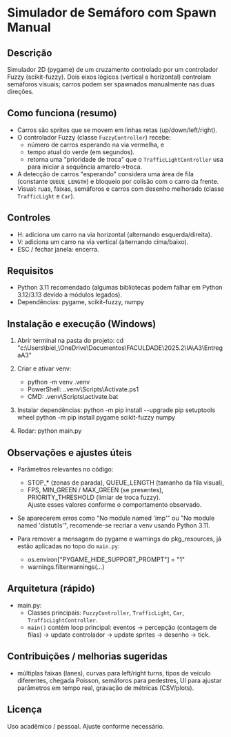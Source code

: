 # Simulador de Semáforo com Spawn Manual

Descrição
---------
Simulador 2D (pygame) de um cruzamento controlado por um controlador Fuzzy (scikit-fuzzy). Dois eixos lógicos (vertical e horizontal) controlam semáforos visuais; carros podem ser spawnados manualmente nas duas direções.

Como funciona (resumo)
----------------------
- Carros são sprites que se movem em linhas retas (up/down/left/right).  
- O controlador Fuzzy (classe `FuzzyController`) recebe:
  - número de carros esperando na via vermelha, e
  - tempo atual do verde (em segundos).
  - retorna uma "prioridade de troca" que o `TrafficLightController` usa para iniciar a sequência amarelo→troca.  
- A detecção de carros "esperando" considera uma área de fila (constante `QUEUE_LENGTH`) e bloqueio por colisão com o carro da frente.  
- Visual: ruas, faixas, semáforos e carros com desenho melhorado (classe `TrafficLight` e `Car`).

Controles
---------
- H: adiciona um carro na via horizontal (alternando esquerda/direita).  
- V: adiciona um carro na via vertical (alternando cima/baixo).  
- ESC / fechar janela: encerra.

Requisitos
----------
- Python 3.11 recomendado (algumas bibliotecas podem falhar em Python 3.12/3.13 devido a módulos legados).  
- Dependências: pygame, scikit-fuzzy, numpy

Instalação e execução (Windows)
-------------------------------
1. Abrir terminal na pasta do projeto:
   cd "c:\Users\biel_\OneDrive\Documentos\FACULDADE\2025.2\IA\A3\EntregaA3"

2. Criar e ativar venv:
   - python -m venv .venv
   - PowerShell: .\.venv\Scripts\Activate.ps1
   - CMD: .venv\Scripts\activate.bat

3. Instalar dependências:
   python -m pip install --upgrade pip setuptools wheel
   python -m pip install pygame scikit-fuzzy numpy

4. Rodar:
   python main.py

Observações e ajustes úteis
--------------------------
- Parâmetros relevantes no código:
  - STOP_* (zonas de parada), QUEUE_LENGTH (tamanho da fila visual),
  - FPS, MIN_GREEN / MAX_GREEN (se presentes), PRIORITY_THRESHOLD (limiar de troca fuzzy).  
  Ajuste esses valores conforme o comportamento observado.

- Se aparecerem erros como "No module named 'imp'" ou "No module named 'distutils'", recomende-se recriar a venv usando Python 3.11.

- Para remover a mensagem do pygame e warnings do pkg_resources, já estão aplicadas no topo do `main.py`:
  - os.environ["PYGAME_HIDE_SUPPORT_PROMPT"] = "1"
  - warnings.filterwarnings(...)

Arquitetura (rápido)
--------------------
- main.py:
  - Classes principais: `FuzzyController`, `TrafficLight`, `Car`, `TrafficLightController`.
  - `main()` contém loop principal: eventos → percepção (contagem de filas) → update controlador → update sprites → desenho → tick.

Contribuições / melhorias sugeridas
----------------------------------
- múltiplas faixas (lanes), curvas para left/right turns, tipos de veículo diferentes, chegada Poisson, semáforos para pedestres, UI para ajustar parâmetros em tempo real, gravação de métricas (CSV/plots).

Licença
-------
Uso acadêmico / pessoal. Ajuste conforme necessário.
